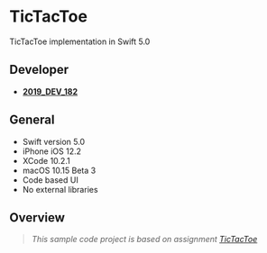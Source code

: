 # TicTacToe

TicTacToe implementation in Swift 5.0

## Developer

- [**2019_DEV_182**](https://www.github.com/)

## General
- Swift version 5.0
- iPhone iOS 12.2
- XCode 10.2.1
- macOS 10.15 Beta 3
- Code based UI
- No external libraries

## Overview

> *This sample code project is based on assignment [TicTacToe](https://github.com/stephane-genicot/katas/blob/master/TicTacToe.md)*

